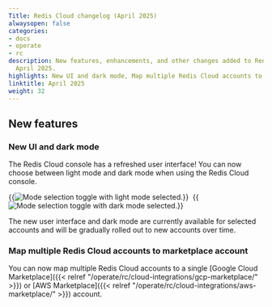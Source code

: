 ```yaml
---
Title: Redis Cloud changelog (April 2025)
alwaysopen: false
categories:
- docs
- operate
- rc
description: New features, enhancements, and other changes added to Redis Cloud during
  April 2025.
highlights: New UI and dark mode, Map multiple Redis Cloud accounts to marketplace account
linktitle: April 2025
weight: 32
---
```


## New features

### New UI and dark mode

The Redis Cloud console has a refreshed user interface! You can now choose between light mode and dark mode when using the Redis Cloud console.

{{<image filename="images/rc/mode-select-light.png#no-click" alt="Mode selection toggle with light mode selected." class="inline" >}}&nbsp;
{{<image filename="images/rc/mode-select-dark.png#no-click" alt="Mode selection toggle with dark mode selected." class="inline" >}}

The new user interface and dark mode are currently available for selected accounts and will be gradually rolled out to new accounts over time.

### Map multiple Redis Cloud accounts to marketplace account

You can now map multiple Redis Cloud accounts to a single [Google Cloud Marketplace]({{< relref "/operate/rc/cloud-integrations/gcp-marketplace/" >}}) or [AWS Marketplace]({{< relref "/operate/rc/cloud-integrations/aws-marketplace/" >}}) account. 
